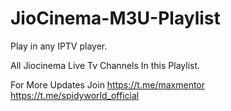 # JioCinema-M3U-Playlist
Play in any IPTV player.

All Jiocinema Live Tv Channels
In this Playlist.

For More Updates 
Join https://t.me/maxmentor
https://t.me/spidyworld_official
